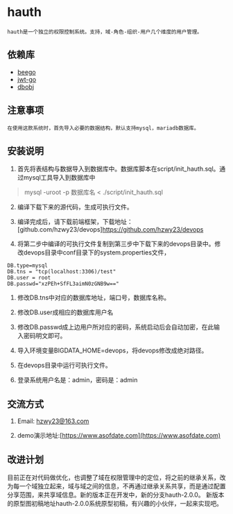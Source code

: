 # hauth
	hauth是一个独立的权限控制系统。支持，域-角色-组织-用户几个维度的用户管理。
	
## 依赖库
* [beego](https://github.com/astaxie/beego)
* [jwt-go](https://github.com/dgrijalva/jwt-go)
* [dbobj](https://github.com/hzwy23/dbobj)

## 注意事项
    在使用这款系统时，首先导入必要的数据结构，默认支持mysql，mariadb数据库。
## 安装说明

1. 首先将表结构与数据导入到数据库中。数据库脚本在script/init_hauth.sql。通过mysql工具导入到数据库中

> mysql -uroot -p 数据库名  < ./script/init_hauth.sql

2. 编译下载下来的源代码，生成可执行文件。

3. 编译完成后，请下载前端框架，下载地址：[github.com/hzwy23/devops]https://github.com/hzwy23/devops

4. 将第二步中编译的可执行文件复制到第三步中下载下来的devops目录中。修改devops目录中conf目录下的system.properties文件，

```
DB.type=mysql
DB.tns = "tcp(localhost:3306)/test"
DB.user = root
DB.passwd="xzPEh+SfFL3aimN0zGNB9w=="
```

1. 修改DB.tns中对应的数据库地址，端口号，数据库名称。

2. 修改DB.user成相应的数据库用户名

3. 修改DB.passwd成上边用户所对应的密码，系统启动后会自动加密，在此输入密码明文即可。

4. 导入环境变量BIGDATA_HOME=devops，将devops修改成绝对路径。

5. 在devops目录中运行可执行文件。

6. 登录系统用户名是：admin，密码是：admin

## 交流方式

1. Email: hzwy23@163.com

2. demo演示地址:[https://www.asofdate.com](https://www.asofdate.com)

## 改进计划
目前正在对代码做优化，也调整了域在权限管理中的定位，将之前的继承关系，改为每一个域独立起来，域与域之间的信息，不再通过继承关系共享，而是通过配置分享范围，来共享域信息。新的版本正在开发中，新的分支hauth-2.0.0。 新版本的原型图初稿地址hauth-2.0.0系统原型初稿，有兴趣的小伙伴，一起来实现吧。